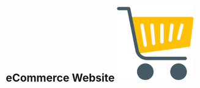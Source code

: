 # eCommerce Website <img src="Frontend/src/Data/Images/logoShopping.png" alt="Logo" width="200" height="200"/>


